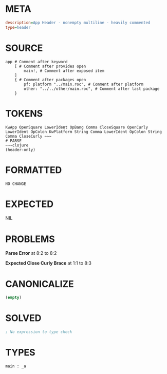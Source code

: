 # META
~~~ini
description=App Header - nonempty multiline - heavily commented
type=header
~~~
# SOURCE
~~~roc
app # Comment after keyword
	[ # Comment after provides open
		main!, # Comment after exposed item
	]
	{ # Comment after packages open
		pf: platform "../main.roc", # Comment after platform
		other: "../../other/main.roc", # Comment after last package
	}
~~~
# TOKENS
~~~text
KwApp OpenSquare LowerIdent OpBang Comma CloseSquare OpenCurly LowerIdent OpColon KwPlatform String Comma LowerIdent OpColon String Comma CloseCurly ~~~
# PARSE
~~~clojure
(header-only)
~~~
# FORMATTED
~~~roc
NO CHANGE
~~~
# EXPECTED
NIL
# PROBLEMS
**Parse Error**
at 8:2 to 8:2

**Expected Close Curly Brace**
at 1:1 to 8:3

# CANONICALIZE
~~~clojure
(empty)
~~~
# SOLVED
~~~clojure
; No expression to type check
~~~
# TYPES
~~~roc
main : _a
~~~
